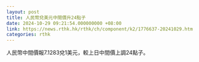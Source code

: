 ```yaml
---
layout: post
title: 人民幣兌美元中間價升24點子
date: 2024-10-29 09:21:54.000000000 +08:00
link: https://news.rthk.hk/rthk/ch/component/k2/1776637-20241029.htm
categories: rthk
---
```


人民幣中間價報7.1283兌1美元，較上日中間價上調24點子。

